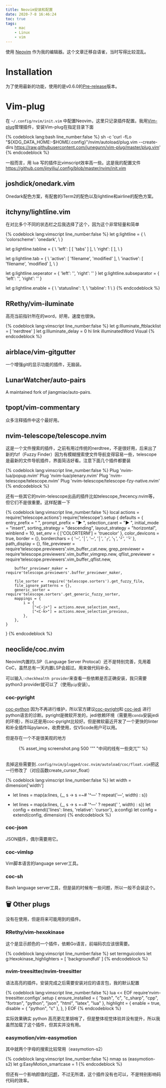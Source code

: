 ```yaml
---
title: Neovim安装和配置
date: 2020-7-8 16:46:24
toc: true
tags:
    - mac
    - Linux
    - vim
---
```


使用 [Neovim](http://neovim.io) 作为我的编辑器。这个文章迁移自语雀，当时写得比较混乱。

<!--more-->

# Installation

为了使用最新的功能，使用的是v0.6.0的[Pre-release](https://github.com/neovim/neovim/releases)版本。


# Vim-plug

在 `~/.config/nvim/init.vim` 中配置Neovim，这里只记录插件配置。我用[Vim-plug](https://github.com/junegunn/vim-plug)管理插件，安装Vim-plug在指定目录下面

{% codeblock lang:bash line_number:false %}
sh -c 'curl -fLo "${XDG_DATA_HOME:-$HOME/.config}"/nvim/autoload/plug.vim --create-dirs https://raw.githubusercontent.com/junegunn/vim-plug/master/plug.vim'
{% endcodeblock %}

一般而言，用 lua 写的插件比vimscript效率高一些。这是我的配置文件
<https://github.com/jinyiliu/.config/blob/master/nvim/init.vim>

## joshdick/onedark.vim

Onedark配色方案，有配套的iTerm2的配色以及lightline和airline的配色方案。

## itchyny/lightline.vim

在对比多个不同的状态栏之后我选择了这个，因为这个非常轻量和简单

{% codeblock lang:vimscript line_number:false %}
let g:lightline = {
    \ 'colorscheme': 'onedark',
    \ }

let g:lightline.tabline = {
    \ 'left': [ [ 'tabs' ] ],
    \ 'right': [  ],
    \ }

let g:lightline.tab = {
    \ 'active': [ 'filename', 'modified' ],
    \ 'inactive': [ 'filename', 'modified' ],
    \ }

let g:lightline.seperator = { 'left': '', 'right': '' }
let g:lightline.subseparator = { 'left': '', 'right': '' }

let g:lightline.enable = {
    \ 'statusline': 1,
    \ 'tabline': 1
    \ }
{% endcodeblock %}

## RRethy/vim-iluminate

高亮当前指针所在的word，好用，速度也很快。

{% codeblock lang:vimscript line_number:false %}
let g:Illuminate_ftblacklist = [ 'nerdtree' ]
let g:Illuminate_delay = 0
hi link illuminatedWord Visual
{% endcodeblock %}

## airblace/vim-gitgutter

一个增强git的显示功能的插件，无脑装。

## LunarWatcher/auto-pairs

A maintained fork of jiangmiao/auto-pairs.

## tpopt/vim-commentary
众多注释插件中这个最好用。

## nvim-telescope/telescope.nvim

这是一个文件搜索的插件，之前有用过传统的nerdtree，不是很好用，后来出了新的fzf（Fuzzy Finder）因为有模糊搜索使文件导航变得容易一些，telescope是最新的文件导航插件，界面简洁好看。注意下面几个插件都要装

{% codeblock lang:vimscript line_number:false %}
Plug 'nvim-lua/popup.nvim'
Plug 'nvim-lua/plenary.nvim'
Plug 'nvim-telescope/telescope.nvim'
Plug 'nvim-telescope/telescope-fzy-native.nvim'
{% endcodeblock %}

还有一些其它的nvim-telescope出品的插件比如telescope_frecency.nvim等，但它们不是很重要。这样配置一下

{% codeblock lang:vimscript line_number:false %}
local actions = require('telescope.actions')
require('telescope').setup {
    defaults = {
        entry_prefix = "  ",
        prompt_prefix = "► ",
        selection_caret = "► ",
        initial_mode = "insert",
        sorting_strategy = "descending",
        layout_strategy = "horizontal",
        winblend = 10,
        set_env = { ['COLORTERM'] = 'truecolor' },
        color_devicons = true,
        border = {},
        borderchars = { '─', '│', '─', '│', '╭', '╮', '╯', '╰' },
        path_display = {},
        file_previewer = require'telescope.previewers'.vim_buffer_cat.new,
        grep_previewer = require'telescope.previewers'.vim_buffer_vimgrep.new,
        qflist_previewer = require'telescope.previewers'.vim_buffer_qflist.new,

        buffer_previewer_maker = require'telescope.previewers'.buffer_previewer_maker,

        file_sorter =  require('telescope.sorters').get_fuzzy_file,
        file_ignore_patterns = {},
        generic_sorter =  require'telescope.sorters'.get_generic_fuzzy_sorter,
        mappings = {
            i = {
                ["<C-j>"] = actions.move_selection_next,
                ["<C-k>"] = actions.move_selection_previous,
            },
        },
    }
}
{% endcodeblock %}

## neoclide/coc.nvim

Neovim内置的LSP（Language Server Protocal）还不是特别完善，先用着CoC，虽然总有一天内置LSP会超过。用来做代码补全。

可以输入`:checkhealth provider`来查看一些依赖是否正确安装，我只需要python3 provider就可以了（使用`pip`安装）。

### coc-pyright
[coc-python](https://github.com/neoclide/coc-python) 因为不再进行维护，所以官方建议[coc-pyright](https://github.com/fannheyward/coc-pyright)和 [coc-jedi](https://github.com/pappasam/coc-jedi) 进行python语言的诊断。pyright是微软开发的，jedi依赖环境（需要用`conda`安装jedi的环境），所以还是用coc-pyright比较好。但是微软最近开发了一个更快的linter和补全插件叫pylance，收费使用，仅VScode用户可以用。

但是存在一个不是很美观的地方

<div style="text-align:center">
{% asset_img screenshot.png 500 '"" "中间的线有一些突兀"' %}
</div><br/>

去掉这些需要到`.config/nvim/plugged/coc.nvim/autoload/coc/float.vim`把这一行修改了（对应函数create_cursor_float）

{% codeblock lang:vimscript line_number:false %}
   let width = dimension['width']
-  let lines = map(a:lines, {_, s -> s =~# '^—' ? repeat('—', width) : s})
+  let lines = map(a:lines, {_, s -> s =~# '^—' ? repeat(' ', width) : s})
   let config = extend({'lines': lines, 'relative': 'cursor'}, a:config)
   let config = extend(config, dimension)
{% endcodeblock %}

### coc-json
JSON插件，偶尔需要用它。

### coc-vimlsp
Vim脚本语言的language server工具。

### coc-sh
Bash language server工具，但是装的时候有一些问题，所以一般不会装这个。


## 🗑  Other plugs

没有在使用，但是将来可能用到的插件。

### RRethy/vim-hexokinase

这个是显示颜色的一个插件，依赖Go语言，前端码农应该很需要。

{% codeblock lang:vimscript line_number:false %}
set termguicolors
let g:Hexokinase_highlighters = [ 'backgroundfull' ]
{% endcodeblock %}

### nvim-treesitter/nvim-treesitter

语法高亮的插件。安装完成之后需要安装对应的语言包，我的默认配置

{% codeblock lang:vimscript line_number:false %}
lua << EOF
require'nvim-treesitter.configs'.setup {
  ensure_installed = {  "bash", "c", "c_sharp", "cpp", 
                        "fortran", "python",
                        "json", "html", "latex", "lua" },
  highlight = {
    enable = true,
    disable = { "python", "c" },
  },
}
EOF
{% endcodeblock %}

实际效果确实 python 高亮更花里胡哨了，但是整体视觉体验并没有提升，所以我虽然加载了这个插件，但其实并没有用。

### easymotion/vim-easymotion
其中就两个字母的搜索比较常用（easymotion-s2）

{% codeblock lang:vimscript line_number:false %}
nmap ss <Plug>(easymotion-s2)
let g:EasyMotion_smartcase = 1
{% endcodeblock %}

但还有一个影响颜值的[问题](https://github.com/easymotion/vim-easymotion/issues/421)，不过无所谓，这个插件没有也可以，不是特别影响码代码的效率。

<br/>
